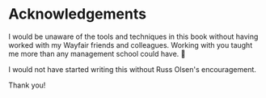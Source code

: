 # Acknowledgements

I would be unaware of the tools and techniques in this book without having worked with my Wayfair friends and colleagues. Working with you taught me more than any management school could have. 💜

I would not have started writing this without Russ Olsen's encouragement.

Thank you!